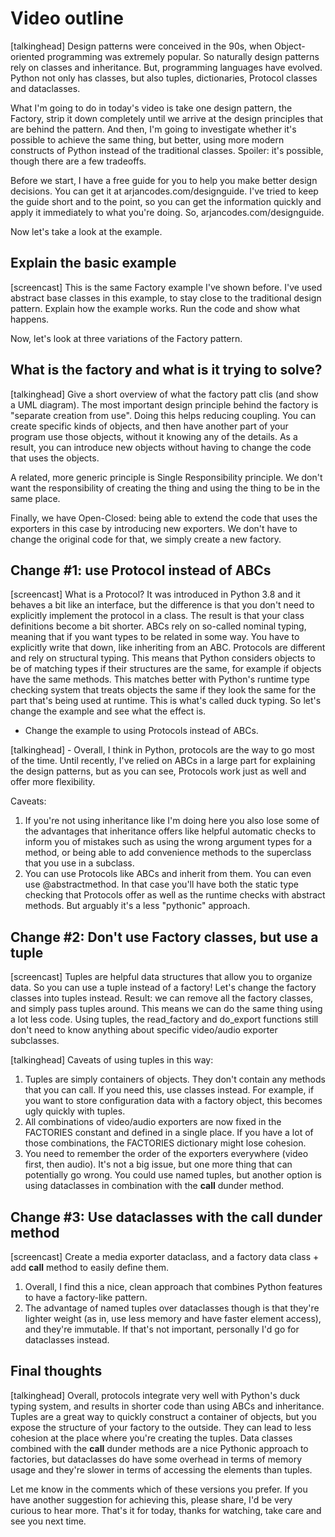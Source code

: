 # Video outline

[talkinghead] Design patterns were conceived in the 90s, when Object-oriented programming was extremely popular. So naturally design patterns rely on classes and inheritance. But, programming languages have evolved. Python not only has classes, but also tuples, dictionaries, Protocol classes and dataclasses.

What I'm going to do in today's video is take one design pattern, the Factory, strip it down completely until we arrive at the design principles that are behind the pattern. And then, I'm going to investigate whether it's possible to achieve the same thing, but better, using more modern constructs of Python instead of the traditional classes. Spoiler: it's possible, though there are a few tradeoffs.

Before we start, I have a free guide for you to help you make better design decisions. You can get it at arjancodes.com/designguide. I've tried to keep the guide short and to the point, so you can get the information quickly and apply it immediately to what you're doing. So, arjancodes.com/designguide.

Now let's take a look at the example.

## Explain the basic example

[screencast] This is the same Factory example I've shown before. I've used abstract base classes in this example, to stay close to the traditional design pattern. Explain how the example works. Run the code and show what happens.

Now, let's look at three variations of the Factory pattern.

## What is the factory and what is it trying to solve?

[talkinghead] Give a short overview of what the factory patt clis (and show a UML diagram). The most important design principle behind the factory is "separate creation from use". Doing this helps reducing coupling. You can create specific kinds of objects, and then have another part of your program use those objects, without it knowing any of the details. As a result, you can introduce new objects without having to change the code that uses the objects.

A related, more generic principle is Single Responsibility principle. We don't want the responsibility of creating the thing and using the thing to be in the same place.

Finally, we have Open-Closed: being able to extend the code that uses the exporters in this case by introducing new exporters. We don't have to change the original code for that, we simply create a new factory.

## Change #1: use Protocol instead of ABCs

[screencast] What is a Protocol? It was introduced in Python 3.8 and it behaves a bit like an interface, but the difference is that you don't need to explicitly implement the protocol in a class. The result is that your class definitions become a bit shorter. ABCs rely on so-called nominal typing, meaning that if you want types to be related in some way. You have to explicitly write that down, like inheriting from an ABC. Protocols are different and rely on structural typing. This means that Python considers objects to be of matching types if their structures are the same, for example if objects have the same methods. This matches better with Python's runtime type checking system that treats objects the same if they look the same for the part that's being used at runtime. This is what's called duck typing. So let's change the example and see what the effect is.

- Change the example to using Protocols instead of ABCs.

[talkinghead] - Overall, I think in Python, protocols are the way to go most of the time. Until recently, I've relied on ABCs in a large part for explaining the design patterns, but as you can see, Protocols work just as well and offer more flexibility.

Caveats:

1. If you're not using inheritance like I'm doing here you also lose some of the advantages that inheritance offers like helpful automatic checks to inform you of mistakes such as using the wrong argument types for a method, or being able to add convenience methods to the superclass that you use in a subclass.
2. You can use Protocols like ABCs and inherit from them. You can even use @abstractmethod. In that case you'll have both the static type checking that Protocols offer as well as the runtime checks with abstract methods. But arguably it's a less "pythonic" approach.

## Change #2: Don't use Factory classes, but use a tuple

[screencast] Tuples are helpful data structures that allow you to organize data. So you can use a tuple instead of a factory! Let's change the factory classes into tuples instead. Result: we can remove all the factory classes, and simply pass tuples around. This means we can do the same thing using a lot less code. Using tuples, the read_factory and do_export functions still don't need to know anything about specific video/audio exporter subclasses.

[talkinghead] Caveats of using tuples in this way:

1. Tuples are simply containers of objects. They don't contain any methods that you can call. If you need this, use classes instead. For example, if you want to store configuration data with a factory object, this becomes ugly quickly with tuples.
2. All combinations of video/audio exporters are now fixed in the FACTORIES constant and defined in a single place. If you have a lot of those combinations, the FACTORIES dictionary might lose cohesion.
3. You need to remember the order of the exporters everywhere (video first, then audio). It's not a big issue, but one more thing that can potentially go wrong. You could use named tuples, but another option is using dataclasses in combination with the **call** dunder method.

## Change #3: Use dataclasses with the **call** dunder method

[screencast] Create a media exporter dataclass, and a factory data class + add **call** method to easily define them.

1. Overall, I find this a nice, clean approach that combines Python features to have a factory-like pattern.
2. The advantage of named tuples over dataclasses though is that they're lighter weight (as in, use less memory and have faster element access), and they're immutable. If that's not important, personally I'd go for dataclasses instead.

## Final thoughts

[talkinghead] Overall, protocols integrate very well with Python's duck typing system, and results in shorter code than using ABCs and inheritance. Tuples are a great way to quickly construct a container of objects, but you expose the structure of your factory to the outside. They can lead to less cohesion at the place where you're creating the tuples. Data classes combined with the **call** dunder methods are a nice Pythonic approach to factories, but dataclasses do have some overhead in terms of memory usage and they're slower in terms of accessing the elements than tuples.

Let me know in the comments which of these versions you prefer. If you have another suggestion for achieving this, please share, I'd be very curious to hear more. That's it for today, thanks for watching, take care and see you next time.
